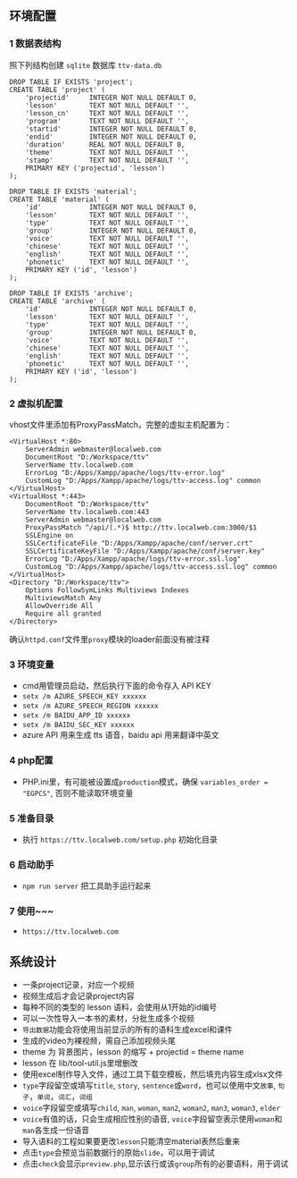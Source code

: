 ## 环境配置
### 1 数据表结构
照下列结构创建 `sqlite` 数据库 `ttv-data.db`
```
DROP TABLE IF EXISTS 'project';
CREATE TABLE 'project' (
    'projectid'     INTEGER NOT NULL DEFAULT 0,
    'lesson'        TEXT NOT NULL DEFAULT '',
    'lesson_cn'     TEXT NOT NULL DEFAULT '',
    'program'       TEXT NOT NULL DEFAULT '',
    'startid'       INTEGER NOT NULL DEFAULT 0, 
    'endid'         INTEGER NOT NULL DEFAULT 0, 
    'duration'      REAL NOT NULL DEFAULT 0,
    'theme'         TEXT NOT NULL DEFAULT '',
    'stamp'         TEXT NOT NULL DEFAULT '',
    PRIMARY KEY ('projectid', 'lesson')
);

DROP TABLE IF EXISTS 'material';
CREATE TABLE 'material' (
    'id'            INTEGER NOT NULL DEFAULT 0, 
    'lesson'        TEXT NOT NULL DEFAULT '',
    'type'          TEXT NOT NULL DEFAULT '',
    'group'         INTEGER NOT NULL DEFAULT 0,
    'voice'         TEXT NOT NULL DEFAULT '',
    'chinese'       TEXT NOT NULL DEFAULT '',
    'english'       TEXT NOT NULL DEFAULT '', 
    'phonetic'      TEXT NOT NULL DEFAULT '', 
    PRIMARY KEY ('id', 'lesson')
);

DROP TABLE IF EXISTS 'archive';
CREATE TABLE 'archive' (
    'id'            INTEGER NOT NULL DEFAULT 0, 
    'lesson'        TEXT NOT NULL DEFAULT '',
    'type'          TEXT NOT NULL DEFAULT '',
    'group'         INTEGER NOT NULL DEFAULT 0,
    'voice'         TEXT NOT NULL DEFAULT '',
    'chinese'       TEXT NOT NULL DEFAULT '',
    'english'       TEXT NOT NULL DEFAULT '', 
    'phonetic'      TEXT NOT NULL DEFAULT '', 
    PRIMARY KEY ('id', 'lesson')
);
```

### 2 虚拟机配置
vhost文件里添加有ProxyPassMatch，完整的虚拟主机配置为：
```
<VirtualHost *:80>
    ServerAdmin webmaster@localweb.com
    DocumentRoot "D:/Workspace/ttv"
    ServerName ttv.localweb.com
    ErrorLog "D:/Apps/Xampp/apache/logs/ttv-error.log"
    CustomLog "D:/Apps/Xampp/apache/logs/ttv-access.log" common
</VirtualHost>
<VirtualHost *:443>
    DocumentRoot "D:/Workspace/ttv"
    ServerName ttv.localweb.com:443
    ServerAdmin webmaster@localweb.com
    ProxyPassMatch ^/api/(.*)$ http://ttv.localweb.com:3000/$1
    SSLEngine on
    SSLCertificateFile "D:/Apps/Xampp/apache/conf/server.crt"
    SSLCertificateKeyFile "D:/Apps/Xampp/apache/conf/server.key"
    ErrorLog "D:/Apps/Xampp/apache/logs/ttv-error.ssl.log"
    CustomLog "D:/Apps/Xampp/apache/logs/ttv-access.ssl.log" common
</VirtualHost>                       
<Directory "D:/Workspace/ttv">
    Options FollowSymLinks Multiviews Indexes
    MultiviewsMatch Any
    AllowOverride All
    Require all granted
</Directory>
```
确认`httpd.conf`文件里`proxy`模块的loader前面没有被注释

### 3 环境变量
- cmd用管理员启动，然后执行下面的命令存入 API KEY
- `setx /m AZURE_SPEECH_KEY xxxxxx`
- `setx /m AZURE_SPEECH_REGION xxxxxx`
- `setx /m BAIDU_APP_ID xxxxxx`
- `setx /m BAIDU_SEC_KEY xxxxxx`
- azure API 用来生成 tts 语音，baidu api 用来翻译中英文

### 4 php配置
- PHP.ini里，有可能被设置成`production`模式，确保 `variables_order = "EGPCS"`, 否则不能读取环境变量

### 5 准备目录
- 执行 `https://ttv.localweb.com/setup.php` 初始化目录

### 6 启动助手
- `npm run server` 把工具助手运行起来

### 7 使用~~~
- `https://ttv.localweb.com`

## 系统设计
- 一条project记录，对应一个视频
- 视频生成后才会记录project内容
- 每种不同的类型的 lesson 语料，会使用从1开始的id编号
- 可以一次性导入一本书的素材，分批生成多个视频
- `导出数据`功能会将使用当前显示的所有的语料生成excel和课件
- 生成的video为裸视频，需自己添加视频头尾
- theme 为 背景图片，lesson 的缩写 + projectid = theme name
- lesson 在 lib/tool-util.js里增删改
- 使用excel制作导入文件，通过工具下载空模板，然后填充内容生成xlsx文件
- `type`字段留空或填写`title`, `story`, `sentence`或`word`，也可以使用中文`故事`, `句子`，`单词`，`词汇`，`词组`
- `voice`字段留空或填写`child`, `man`, `woman`, `man2`, `woman2`, `man3`, `woman3`, `elder`
- `voice`有值的话，只会生成相应性别的语音, `voice`字段留空表示使用`woman`和`man`各生成一份语音
- 导入语料的工程如果要更改`lesson`只能清空material表然后重来
- 点击`type`会预览当前数据行的原始`slide`，可以用于调试
- 点击`check`会显示`preview.php`,显示该行或该`group`所有的必要语料，用于调试
